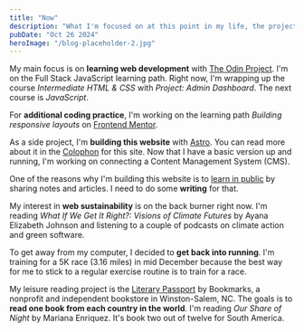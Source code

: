```yaml
---
title: "Now"
description: "What I'm focused on at this point in my life, the projects I'm working on, and the topics I'm interested in."
pubDate: "Oct 26 2024"
heroImage: "/blog-placeholder-2.jpg"
---
```


My main focus is on **learning web development** with [The Odin Project](https://www.theodinproject.com/). I'm on the Full Stack JavaScript learning path. Right now, I'm wrapping up the course _Intermediate HTML & CSS_ with _Project: Admin Dashboard_. The next course is _JavaScript_.

For **additional coding practice**, I'm working on the learning path _Building responsive layouts_ on [Frontend Mentor](https://www.frontendmentor.io/).

As a side project, I'm **building this website** with [Astro](https://astro.build/). You can read more about it in the [Colophon](/colophon) for this site. Now that I have a basic version up and running, I'm working on connecting a Content Management System (CMS).

One of the reasons why I'm building this website is to [learn in public](https://www.swyx.io/learn-in-public) by sharing notes and articles. I need to do some **writing** for that.

My interest in **web sustainability** is on the back burner right now. I'm reading _What If We Get It Right?: Visions of Climate Futures_ by Ayana Elizabeth Johnson and listening to a couple of podcasts on climate action and green software.

To get away from my computer, I decided to **get back into running**. I'm training for a 5K race (3.16 miles) in mid December because the best way for me to stick to a regular exercise routine is to train for a race.

My leisure reading project is the [Literary Passport](https://www.bookmarksnc.org/passport) by Bookmarks, a nonprofit and independent bookstore in Winston-Salem, NC. The goals is to **read one book from each country in the world**. I'm reading _Our Share of Night_ by Mariana Enriquez. It's book two out of twelve for South America.

